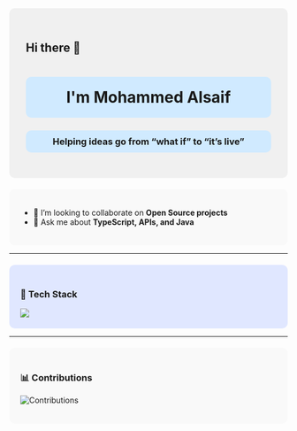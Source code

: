 <div style="background-color: #f0f0f0; padding: 30px; border-radius: 10px;">

## Hi there 👋

<h1 align="center" style="background-color: #d0eaff; padding: 20px; border-radius: 10px;">I'm Mohammed Alsaif</h1>
<h3 align="center" style="background-color: #d0eaff; padding: 10px; border-radius: 10px;">Helping ideas go from “what if” to “it’s live”</h3>

</div>

<div style="background-color: #f9f9f9; padding: 20px; border-radius: 10px; margin-top: 20px;">

- 🤝 I’m looking to collaborate on **Open Source projects**
- 💼 Ask me about **TypeScript, APIs, and Java**

</div>

---

<div style="background-color: #e0e7ff; padding: 20px; border-radius: 10px; margin-top: 20px;">

### 🧰 Tech Stack
<img src="https://skillicons.dev/icons?i=ts,nodejs,react,html,css,git,java,docker,aws,kafka,mongodb,nestjs,nginx,mysql" />

</div>

---

<div style="background-color: #f9f9f9; padding: 20px; border-radius: 10px; margin-top: 20px;">

### 📊 Contributions
![Contributions](https://img.shields.io/badge/Contributions-1000+-brightgreen)

</div>


